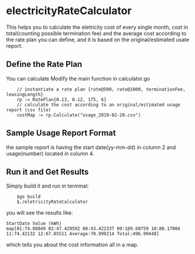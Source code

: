 # electricityRateCalculator
This helps you to calculate the eletricity cost of every single month, cost in total(counting possible termination fee) and the average cost according to the rate plan you can define, and it is based on the original/estimated usate report.

## Define the Rate Plan
You can calculate 
Modify the main function in calculator.go
```
    // instantiate a rate plan {rate@500, rate@1000, terminationFee, leasingLength}
	rp := RatePlan{0.13, 0.12, 175, 6}
	// calculate the cost according to an original/estimated usage report (csv file)
	costMap := rp.Calculate("usage_2019-02-20.csv") 

```

## Sample Usage Report Format
 the sample report is having the start date(yy-mm-dd) in column 2 and usage(number) located in column 4.

 ## Run it and Get Results
Simply build it and run in terminal: 
```
    $go build
    $./eletricityRateCalculator
```
you will see the results like:
```
StartDate Value (kWh)
map[01:74.88849 02:47.429592 08:43.422337 09:109.60759 10:80.17004 11:74.42132 12:67.05511 Average:70.999214 Total:496.99448]
```

which tells you about the cost information all in a map.